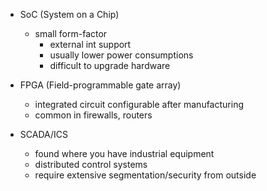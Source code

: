 - SoC (System on a Chip)
	- small form-factor
		- external int support
		- usually lower power consumptions
		- difficult to upgrade hardware

- FPGA (Field-programmable gate array)
	- integrated circuit configurable after manufacturing
	- common in firewalls, routers

- SCADA/ICS 
	- found where you have industrial equipment
	- distributed control systems
	- require extensive segmentation/security from outside

